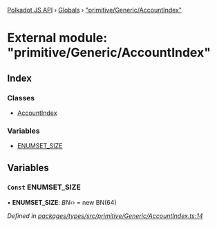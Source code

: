 [Polkadot JS API](../README.md) › [Globals](../globals.md) › ["primitive/Generic/AccountIndex"](_primitive_generic_accountindex_.md)

# External module: "primitive/Generic/AccountIndex"

## Index

### Classes

* [AccountIndex](../classes/_primitive_generic_accountindex_.accountindex.md)

### Variables

* [ENUMSET_SIZE](_primitive_generic_accountindex_.md#const-enumset_size)

## Variables

### `Const` ENUMSET_SIZE

• **ENUMSET_SIZE**: *BN‹›* = new BN(64)

*Defined in [packages/types/src/primitive/Generic/AccountIndex.ts:14](https://github.com/polkadot-js/api/blob/2f215fe2de/packages/types/src/primitive/Generic/AccountIndex.ts#L14)*
